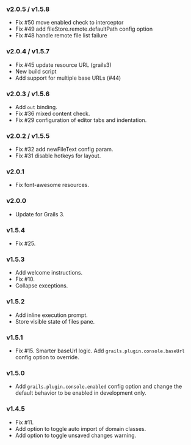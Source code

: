 ### v2.0.5 / v1.5.8

*   Fix #50 move enabled check to interceptor
*   Fix #49 add fileStore.remote.defaultPath config option
*   Fix #48 handle remote file list failure

### v2.0.4 / v1.5.7

*   Fix #45 update resource URL (grails3)
*   New build script
*   Add support for multiple base URLs (#44)

### v2.0.3 / v1.5.6

*   Add `out` binding.
*   Fix #36 mixed content check.
*   Fix #29 configuration of editor tabs and indentation.

### v2.0.2 / v1.5.5

*   Fix #32 add newFileText config param.
*   Fix #31 disable hotkeys for layout.

### v2.0.1

*   Fix font-awesome resources.

### v2.0.0

*   Update for Grails 3.

### v1.5.4

*   Fix #25.

### v1.5.3

*   Add welcome instructions.
*   Fix #10.
*   Collapse exceptions.

### v1.5.2

*   Add inline execution prompt.
*   Store visible state of files pane.

### v1.5.1

*   Fix #15. Smarter baseUrl logic. Add `grails.plugin.console.baseUrl` config option to override.

### v1.5.0

*   Add `grails.plugin.console.enabled` config option and change the default behavior to be enabled in development only.

### v1.4.5

*   Fix #11.
*   Add option to toggle auto import of domain classes.
*   Add option to toggle unsaved changes warning.
